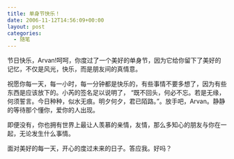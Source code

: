 ```yaml
---
title: 单身节快乐！
date: 2006-11-12T14:56:09+00:00
layout: post
categories:
  - 随笔
---
```


节日快乐，Arvan!呵呵，你度过了一个美好的单身节，因为它给你留下了美好的记忆，不仅是风光，快乐，而是朋友间的真情意。

祝愿你每一天，每一小时，每一分钟都是快乐的，有些事情不要多想了，因为有些东西是应该放下的。小芮的签名足以说明了， “既不回头，何必不忘。若是无缘，何须誓言。今日种种，似水无痕。明夕何夕，君已陌路。”。放手吧，Arvan。静静的等待那个懂你，爱你的人出现。

即便没有，你也拥有世界上最让人羡慕的亲情，友情，那么多知心的朋友与你在一起，无论发生什么事情。

面对美好的每一天，开心的度过未来的日子。答应我。好吗？